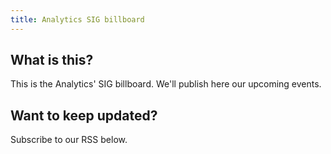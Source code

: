 ```yaml
---
title: Analytics SIG billboard
---
```


## What is this?

This is the Analytics' SIG billboard.
We'll publish here our upcoming events.

## Want to keep updated?

Subscribe to our RSS below.
